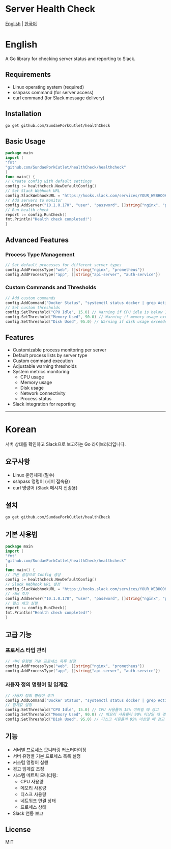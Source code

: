 # Server Health Check

[English](#english) | [한국어](#korean)

# English

A Go library for checking server status and reporting to Slack.

## Requirements

- Linux operating system (required)
- sshpass command (for server access)
- curl command (for Slack message delivery)

## Installation
```bash
go get github.com/SundaePorkCutlet/healthCheck
```


## Basic Usage
```go
package main
import (
"fmt"
"github.com/SundaePorkCutlet/healthCheck/healthcheck"
)
func main() {
// Create config with default settings
config := healthcheck.NewDefaultConfig()
// Set Slack Webhook URL
config.SlackWebhookURL = "https://hooks.slack.com/services/YOUR_WEBHOOK_URL"
// Add servers to monitor
config.AddServer("10.1.0.170", "user", "password", []string{"nginx", "prometheus"})
// Run health check
report := config.RunCheck()
fmt.Println("Health check completed!")
}
```


## Advanced Features

### Process Type Management

```go
// Set default processes for different server types
config.AddProcessType("web", []string{"nginx", "prometheus"})
config.AddProcessType("app", []string{"api-server", "auth-service"})
```

### Custom Commands and Thresholds
```go
// Add custom commands
config.AddCommand("Docker Status", "systemctl status docker | grep Active")
// Set custom thresholds
config.SetThreshold("CPU Idle", 15.0) // Warning if CPU idle is below 15%
config.SetThreshold("Memory Used", 90.0) // Warning if memory usage exceeds 90%
config.SetThreshold("Disk Used", 95.0) // Warning if disk usage exceeds 95%
```


## Features

- Customizable process monitoring per server
- Default process lists by server type
- Custom command execution
- Adjustable warning thresholds
- System metrics monitoring:
  - CPU usage
  - Memory usage
  - Disk usage
  - Network connectivity
  - Process status
- Slack integration for reporting

---

# Korean

서버 상태를 확인하고 Slack으로 보고하는 Go 라이브러리입니다.

## 요구사항

- Linux 운영체제 (필수)
- sshpass 명령어 (서버 접속용)
- curl 명령어 (Slack 메시지 전송용)

## 설치

```bash
go get github.com/SundaePorkCutlet/healthCheck
```

## 기본 사용법
```go
package main
import (
"fmt"
"github.com/SundaePorkCutlet/healthCheck/healthcheck"
)
func main() {
// 기본 설정으로 Config 생성
config := healthcheck.NewDefaultConfig()
// Slack Webhook URL 설정
config.SlackWebhookURL = "https://hooks.slack.com/services/YOUR_WEBHOOK_URL"
// 서버 추가
config.AddServer("10.1.0.170", "user", "password", []string{"nginx", "prometheus"})
// 헬스 체크 실행
report := config.RunCheck()
fmt.Println("Health check completed!")
}
```

## 고급 기능

### 프로세스 타입 관리

```go
// 서버 유형별 기본 프로세스 목록 설정
config.AddProcessType("web", []string{"nginx", "prometheus"})
config.AddProcessType("app", []string{"api-server", "auth-service"})
```

### 사용자 정의 명령어 및 임계값

```go
// 사용자 정의 명령어 추가
config.AddCommand("Docker Status", "systemctl status docker | grep Active")
// 임계값 설정
config.SetThreshold("CPU Idle", 15.0) // CPU 사용률이 15% 이하일 때 경고
config.SetThreshold("Memory Used", 90.0) // 메모리 사용률이 90% 이상일 때 경고
config.SetThreshold("Disk Used", 95.0) // 디스크 사용률이 95% 이상일 때 경고
```

## 기능

- 서버별 프로세스 모니터링 커스터마이징
- 서버 유형별 기본 프로세스 목록 설정
- 커스텀 명령어 실행
- 경고 임계값 조정
- 시스템 메트릭 모니터링:
  - CPU 사용량
  - 메모리 사용량
  - 디스크 사용량
  - 네트워크 연결 상태
  - 프로세스 상태
- Slack 연동 보고

## License

MIT
